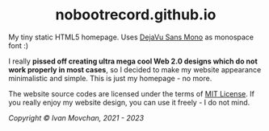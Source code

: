 <div align="center">
  
  # nobootrecord.github.io

</div>

My tiny static HTML5 homepage. Uses [DejaVu Sans Mono](https://dejavu-fonts.github.io) as monospace font :)

I really **pissed off creating ultra mega cool Web 2.0 designs which do not work properly in most cases**, so I decided to make my website appearance minimalistic and simple. This is just my homepage - no more.

The website source codes are licensed under the terms of [MIT License](LICENSE). If you really enjoy my website design, you can use it freely - I do not mind.

*Copyright &copy; Ivan Movchan, 2021 - 2023*
